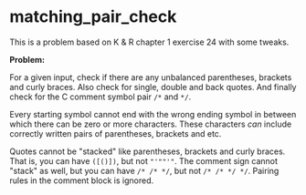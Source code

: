 # matching_pair_check

This is a problem based on K & R chapter 1 exercise 24 with some tweaks.

**Problem:**

For a given input, check if there are any unbalanced parentheses, brackets and curly braces. Also check
for single, double and back quotes. And finally check for the C comment symbol pair `/*` and `*/`.

Every starting symbol cannot end with the wrong ending symbol in between which there can be zero or more
characters. These characters _can_ include correctly written pairs of parentheses, brackets and etc.

Quotes cannot be "stacked" like parentheses, brackets and curly braces. That is, you can have `([()])`,
but not `"'""'"`. The comment sign cannot "stack" as well, but you can have `/* /* */`, but not `/* /*
*/ */`. Pairing rules in the comment block is ignored.
